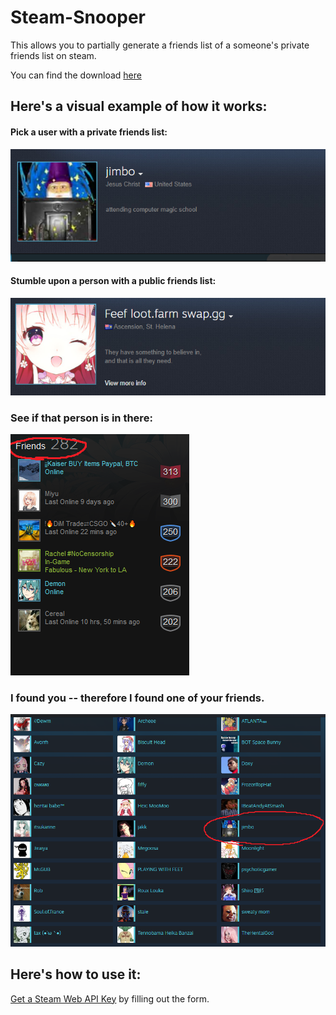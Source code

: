# Steam-Snooper

This allows you to partially generate a friends list of a someone's private friends list on steam.

You can find the download [here](https://github.com/cisphon/Steam-Snooper/releases)

## Here's a visual example of how it works:

#### Pick a user with a private friends list:
![one](https://github.com/cisphon/Steam-Snooper/blob/master/images/visual_1.jpg)

#### Stumble upon a person with a public friends list:
![two](https://github.com/cisphon/Steam-Snooper/blob/master/images/visual_2.jpg)

### See if that person is in there:
![three](https://github.com/cisphon/Steam-Snooper/blob/master/images/visual_3.jpg)

### I found you -- therefore I found one of your friends.
![four](https://github.com/cisphon/Steam-Snooper/blob/master/images/visual_4.jpg)

## Here's how to use it:
[Get a Steam Web API Key](https://steamcommunity.com/dev) by filling out the form.
